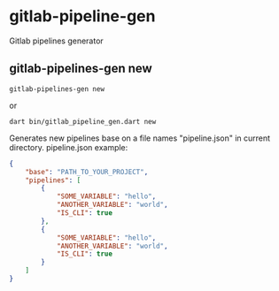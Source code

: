 # gitlab-pipeline-gen
Gitlab pipelines generator

## gitlab-pipelines-gen new
```
gitlab-pipelines-gen new
```
or
```
dart bin/gitlab_pipeline_gen.dart new
```

Generates new pipelines base on a file names "pipeline.json" in current directory.
pipeline.json example:

```json
{
    "base": "PATH_TO_YOUR_PROJECT",
    "pipelines": [
        {
            "SOME_VARIABLE": "hello",
            "ANOTHER_VARIABLE": "world",
            "IS_CLI": true
        },
        {
            "SOME_VARIABLE": "hello",
            "ANOTHER_VARIABLE": "world",
            "IS_CLI": true
        }
    ]
}
```